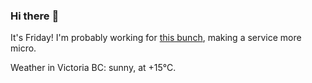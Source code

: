 ### Hi there :wave:

It's Friday! I'm probably working for [this bunch](https://github.com/kohofinancial), making a service more micro.

Weather in Victoria BC: sunny, at +15°C.
